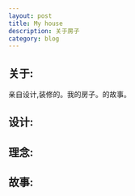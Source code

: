 ```yaml
---
layout: post
title: My house
description: 关于房子
category: blog
---
```



## 关于:

亲自设计,装修的。我的房子。的故事。


## 设计:

## 理念:


## 故事:

